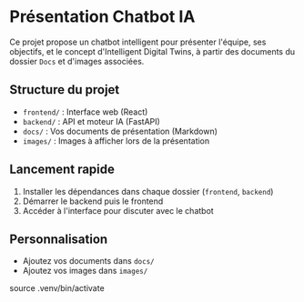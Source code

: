 # Présentation Chatbot IA

Ce projet propose un chatbot intelligent pour présenter l'équipe, ses objectifs, et le concept d'Intelligent Digital Twins, à partir des documents du dossier `Docs` et d'images associées.

## Structure du projet

- `frontend/` : Interface web (React)
- `backend/`  : API et moteur IA (FastAPI)
- `docs/`     : Vos documents de présentation (Markdown)
- `images/`   : Images à afficher lors de la présentation

## Lancement rapide

1. Installer les dépendances dans chaque dossier (`frontend`, `backend`)
2. Démarrer le backend puis le frontend
3. Accéder à l'interface pour discuter avec le chatbot

## Personnalisation
- Ajoutez vos documents dans `docs/`
- Ajoutez vos images dans `images/`



source .venv/bin/activate